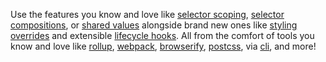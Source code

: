Use the features you know and love like [selector scoping](/guide/#selector-scoping), [selector compositions](/guide/#composition), or [shared values](/guide/#values) alongside brand new ones like [styling overrides](/guide/#overrides) and extensible [lifecycle hooks](/guide/#extending). All from the comfort of tools you know and love like [rollup](/guide/#rollup), [webpack](/guide/#webpack), [browserify](/guide/#browserify), [postcss](/guide/#postcss), via [cli](/using/#cli), and more!
